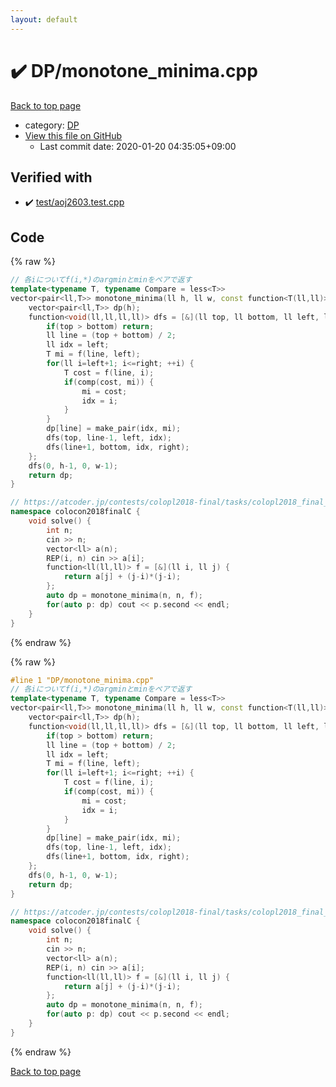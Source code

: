 ```yaml
---
layout: default
---
```


<!-- mathjax config similar to math.stackexchange -->
<script type="text/javascript" async
  src="https://cdnjs.cloudflare.com/ajax/libs/mathjax/2.7.5/MathJax.js?config=TeX-MML-AM_CHTML">
</script>
<script type="text/x-mathjax-config">
  MathJax.Hub.Config({
    TeX: { equationNumbers: { autoNumber: "AMS" }},
    tex2jax: {
      inlineMath: [ ['$','$'] ],
      processEscapes: true
    },
    "HTML-CSS": { matchFontHeight: false },
    displayAlign: "left",
    displayIndent: "2em"
  });
</script>

<script type="text/javascript" src="https://cdnjs.cloudflare.com/ajax/libs/jquery/3.4.1/jquery.min.js"></script>
<script src="https://cdn.jsdelivr.net/npm/jquery-balloon-js@1.1.2/jquery.balloon.min.js" integrity="sha256-ZEYs9VrgAeNuPvs15E39OsyOJaIkXEEt10fzxJ20+2I=" crossorigin="anonymous"></script>
<script type="text/javascript" src="../../assets/js/copy-button.js"></script>
<link rel="stylesheet" href="../../assets/css/copy-button.css" />


# :heavy_check_mark: DP/monotone_minima.cpp

<a href="../../index.html">Back to top page</a>

* category: <a href="../../index.html#e2fca8135c2fadca093abd79a6b1c0d2">DP</a>
* <a href="{{ site.github.repository_url }}/blob/master/DP/monotone_minima.cpp">View this file on GitHub</a>
    - Last commit date: 2020-01-20 04:35:05+09:00




## Verified with

* :heavy_check_mark: <a href="../../verify/test/aoj2603.test.cpp.html">test/aoj2603.test.cpp</a>


## Code

<a id="unbundled"></a>
{% raw %}
```cpp
// 各iについてf(i,*)のargminとminをペアで返す
template<typename T, typename Compare = less<T>>
vector<pair<ll,T>> monotone_minima(ll h, ll w, const function<T(ll,ll)> &f, const Compare &comp = Compare()) {
    vector<pair<ll,T>> dp(h);
    function<void(ll,ll,ll,ll)> dfs = [&](ll top, ll bottom, ll left, ll right) {
        if(top > bottom) return;
        ll line = (top + bottom) / 2;
        ll idx = left;
        T mi = f(line, left);
        for(ll i=left+1; i<=right; ++i) {
            T cost = f(line, i);
            if(comp(cost, mi)) {
                mi = cost;
                idx = i;
            }
        }
        dp[line] = make_pair(idx, mi);
        dfs(top, line-1, left, idx);
        dfs(line+1, bottom, idx, right);
    };
    dfs(0, h-1, 0, w-1);
    return dp;
}

// https://atcoder.jp/contests/colopl2018-final/tasks/colopl2018_final_c
namespace colocon2018finalC {
    void solve() {
        int n;
        cin >> n;
        vector<ll> a(n);
        REP(i, n) cin >> a[i];
        function<ll(ll,ll)> f = [&](ll i, ll j) {
            return a[j] + (j-i)*(j-i);
        };
        auto dp = monotone_minima(n, n, f);
        for(auto p: dp) cout << p.second << endl;
    }
}

```
{% endraw %}

<a id="bundled"></a>
{% raw %}
```cpp
#line 1 "DP/monotone_minima.cpp"
// 各iについてf(i,*)のargminとminをペアで返す
template<typename T, typename Compare = less<T>>
vector<pair<ll,T>> monotone_minima(ll h, ll w, const function<T(ll,ll)> &f, const Compare &comp = Compare()) {
    vector<pair<ll,T>> dp(h);
    function<void(ll,ll,ll,ll)> dfs = [&](ll top, ll bottom, ll left, ll right) {
        if(top > bottom) return;
        ll line = (top + bottom) / 2;
        ll idx = left;
        T mi = f(line, left);
        for(ll i=left+1; i<=right; ++i) {
            T cost = f(line, i);
            if(comp(cost, mi)) {
                mi = cost;
                idx = i;
            }
        }
        dp[line] = make_pair(idx, mi);
        dfs(top, line-1, left, idx);
        dfs(line+1, bottom, idx, right);
    };
    dfs(0, h-1, 0, w-1);
    return dp;
}

// https://atcoder.jp/contests/colopl2018-final/tasks/colopl2018_final_c
namespace colocon2018finalC {
    void solve() {
        int n;
        cin >> n;
        vector<ll> a(n);
        REP(i, n) cin >> a[i];
        function<ll(ll,ll)> f = [&](ll i, ll j) {
            return a[j] + (j-i)*(j-i);
        };
        auto dp = monotone_minima(n, n, f);
        for(auto p: dp) cout << p.second << endl;
    }
}

```
{% endraw %}

<a href="../../index.html">Back to top page</a>

